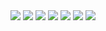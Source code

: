 <img src=https://raw.githubusercontent.com/kristopolous/qr-project/master/final/elliot-aunt-helen.png>
<img src=https://raw.githubusercontent.com/kristopolous/qr-project/master/final/frost-stopping-woods.png>
<img src=https://raw.githubusercontent.com/kristopolous/qr-project/master/final/hd-sea-rose.png>
<img src=https://raw.githubusercontent.com/kristopolous/qr-project/master/final/lawrence-illicit.png>
<img src=https://raw.githubusercontent.com/kristopolous/qr-project/master/final/lowell-venus-transiens.png>
<img src=https://raw.githubusercontent.com/kristopolous/qr-project/master/final/shakespeare-138.png>
<img src=https://raw.githubusercontent.com/kristopolous/qr-project/master/final/whitman-to-foreign-lands.png>
